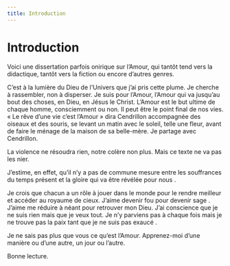 ```yaml
---
title: Introduction
---
```


# Introduction

Voici une dissertation parfois onirique sur l’Amour, qui tantôt tend vers la didactique, tantôt vers la fiction ou encore d’autres genres.  

C’est à la lumière du Dieu de l'Univers que j’ai pris cette plume. Je cherche à rassembler, non à disperser. Je suis pour l’Amour, l’Amour qui va jusqu’au bout des choses, en Dieu, en Jésus le Christ. L’Amour est le but ultime de chaque homme, consciemment ou non. Il peut être le point final de nos vies. « Le rêve d’une vie c’est l’Amour » dira Cendrillon accompagnée des oiseaux et des souris, se levant un matin avec le soleil, telle une fleur, avant de faire le ménage de la maison de sa belle-mère. Je partage avec Cendrillon.  

La violence ne résoudra rien, notre colère non plus. Mais ce texte ne va pas les nier.  

  J’estime, en effet, qu’il n’y a pas de commune mesure entre les souffrances du temps présent et la gloire qui va être révélée pour nous .  

Je crois que chacun a un rôle à jouer dans le monde pour le rendre meilleur et accéder au royaume de cieux. J’aime devenir fou pour devenir sage . J’aime me réduire à néant pour retrouver mon Dieu. J’ai conscience que je ne suis rien mais que je veux tout. Je n’y parviens pas à chaque fois mais je ne trouve pas la paix tant que je ne suis pas exaucé .  

Je ne sais pas plus que vous ce qu’est l’Amour. Apprenez-moi d’une manière ou d’une autre, un jour ou l’autre.  

Bonne lecture.